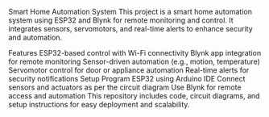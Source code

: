 Smart Home Automation System
This project is a smart home automation system using ESP32 and Blynk for remote monitoring and control. It integrates sensors, servomotors, and real-time alerts to enhance security and automation.

Features
ESP32-based control with Wi-Fi connectivity
Blynk app integration for remote monitoring
Sensor-driven automation (e.g., motion, temperature)
Servomotor control for door or appliance automation
Real-time alerts for security notifications
Setup
Program ESP32 using Arduino IDE
Connect sensors and actuators as per the circuit diagram
Use Blynk for remote access and automation
This repository includes code, circuit diagrams, and setup instructions for easy deployment and scalability.
